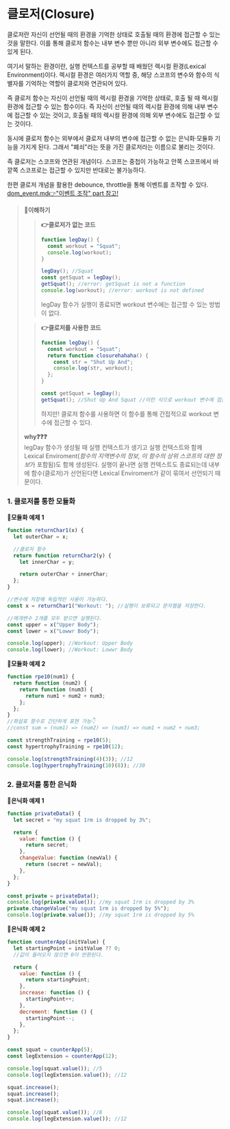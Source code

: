 # 클로저(Closure)

클로저란 자신이 선언될 때의 환경을 기억한 상태로 호출될 때의 환경에 접근할 수 있는 것을 말한다. 이를 통해 클로저 함수는 내부 변수 뿐만 아니라 외부 변수에도 접근할 수 있게 된다.

여기서 말하는 환경이란, 실행 컨텍스트를 공부할 때 배웠던 렉시컬 환경(Lexical Environment)이다. 렉시컬 환경은 여러가지 역할 중, 해당 스코프의 변수와 함수의 식별자를 기억하는 역할이 클로저와 연관되어 있다.

즉 클로저 함수는 자신이 선언될 때의 렉시컬 환경을 기억한 상태로, 호출 될 때 렉시컬 환경에 접근할 수 있는 함수이다. 즉 자신이 선언될 때의 렉시컬 환경에 의해 내부 변수에 접근할 수 있는 것이고, 호출될 때의 렉시컬 환경에 의해 외부 변수에도 접근할 수 있는 것이다.

동시에 클로저 함수는 외부에서 클로저 내부의 변수에 접근할 수 없는 은닉화·모듈화 기능을 가지게 된다. 그래서 "폐쇠"라는 뜻을 가진 클로저라는 이름으로 불리는 것이다.

즉 클로저는 스코프와 연관된 개념이다. 스코프는 중첩이 가능하고 안쪽 스코프에서 바깥쪽 스코프로는 접근할 수 있지만 반대로는 불가능하다.

한편 클로저 개념을 활용한 debounce, throttle을 통해 이벤트를 조작할 수 있다. [dom_event.md👉"이벤트 조작" part 참고!](https://github.com/ehhdrud/TIL/blob/main/JavaScript/dom%2Cevent.md)

> **📌이해하기**
>
> > **👉클로저가 없는 코드**
> >
> > ```js
> > function legDay() {
> >   const workout = "Squat";
> >   console.log(workout);
> > }
> >
> > legDay(); //Squat
> > const getSquat = legDay();
> > getSquat(); //error: getSquat is not a function
> > console.log(workout); //error: workout is not defined
> > ```
> >
> > legDay 함수가 실행이 종료되면 workout 변수에는 접근할 수 있는 방법이 없다.
>
> > **👉클로저를 사용한 코드**
> >
> > ```js
> > function legDay() {
> >   const workout = "Squat";
> >   return function closurehahaha() {
> >     const str = "Shut Up And";
> >     console.log(str, workout);
> >   };
> > }
> >
> > const getSquat = legDay();
> > getSquat(); //Shut Up And Squat //이런 식으로 workout 변수에 접근 가능!
> > ```
> >
> > 하지만! 클로저 함수를 사용하면 이 함수를 통해 간접적으로 workout 변수에 접근할 수 있다.
>
> **why❓❓❓**  
> legDay 함수가 생성될 때 실행 컨텍스트가 생기고 실행 컨텍스트와 함께 Lexical Enviroment(*함수의 지역변수의 정보, 이 함수의 상위 스코프의 대한 정보*가 포함됨)도 함께 생성된다. 실행이 끝나면 실행 컨텍스트도 종료되는데 내부에 함수(클로저)가 선언된다면 Lexical Enviroment가 같이 묶여서 선언되기 때문이다.

### 1. 클로저를 통한 모듈화

**📌모듈화 예제 1**

```js
function returnChar1(x) {
  let outerChar = x;

  //클로저 함수
  return function returnChar2(y) {
    let innerChar = y;

    return outerChar + innerChar;
  };
}

//변수에 저장해 독립적인 사용이 가능하다.
const x = returnChar1("Workout: "); //실행이 보류되고 문자열을 저장한다.

//매개변수 2개를 모두 받으면 실행된다.
const upper = x("Upper Body");
const lower = x("Lowwr Body");

console.log(upper); //Workout: Upper Body
console.log(lower); //Workout: Lowwr Body
```

**📌모듈화 예제 2**

```js
function rpe10(num1) {
  return function (num2) {
    return function (num3) {
      return num1 + num2 + num3;
    };
  };
}
//화살표 함수로 간단하게 표현 가능👇
//const sum = (num1) => (num2) => (num3) => num1 + num2 + num3;

const strengthTraining = rpe10(5);
const hypertrophyTraining = rpe10(12);

console.log(strengthTraining(4)(3)); //12
console.log(hypertrophyTraining(10)(8)); //30
```

### 2. 클로저를 통한 은닉화

**📌은닉화 예제 1**

```js
function privateData() {
  let secret = "my squat 1rm is dropped by 3%";

  return {
    value: function () {
      return secret;
    },
    changeValue: function (newVal) {
      return (secret = newVal);
    },
  };
}

const private = privateData();
console.log(private.value()); //my squat 1rm is dropped by 3%
private.changeValue("my squat 1rm is dropped by 5%");
console.log(private.value()); //my squat 1rm is dropped by 5%
```

**📌은닉화 예제 2**

```js
function counterApp(initValue) {
  let startingPoint = initValue ?? 0;
  //값이 들어오지 않으면 0이 반환된다.

  return {
    value: function () {
      return startingPoint;
    },
    increase: function () {
      startingPoint++;
    },
    decrement: function () {
      startingPoint--;
    },
  };
}

const squat = counterApp(5);
const legExtension = counterApp(12);

console.log(squat.value()); //5
console.log(legExtension.value()); //12

squat.increase();
squat.increase();
squat.increase();

console.log(squat.value()); //8
console.log(legExtension.value()); //12
```
